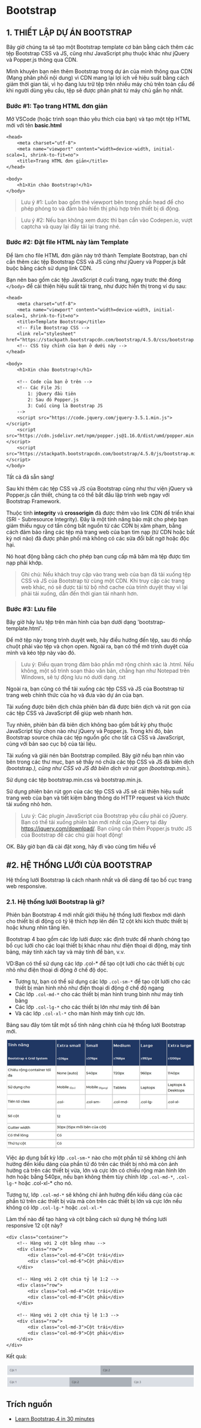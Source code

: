 # Bootstrap
## 1. THIẾT LẬP DỰ ÁN BOOTSTRAP
Bây giờ chúng ta sẽ tạo một Bootstrap template cơ bản bằng cách thêm các tệp Bootstrap CSS và JS, cũng như JavaScript phụ thuộc khác như jQuery và Popper.js thông qua CDN.


Mình khuyên bạn nên thêm Bootstrap trong dự án của mình thông qua CDN (Mạng phân phối nội dung) vì CDN mang lại lợi ích về hiệu suất bằng cách giảm thời gian tải, vì họ đang lưu trữ tệp trên nhiều máy chủ trên toàn cầu để khi người dùng yêu cầu, tệp sẽ được phân phát từ máy chủ gần họ nhất.


### Bước #1: Tạo trang HTML đơn giản

Mở VSCode (hoặc trình soạn thảo yêu thích của bạn) và tạo một tệp HTML mới với tên **basic.html**
```
<head>
    <meta charset="utf-8">
    <meta name="viewport" content="width=device-width, initial-scale=1, shrink-to-fit=no">
    <title>Trang HTML đơn giản</title>
</head>

<body>
    <h1>Xin chào Bootstrap!</h1>
</body>
```
> Lưu ý #1: Luôn bao gồm thẻ <meta> viewport bên trong phần head để cho phép phóng to và đảm bảo hiển thị phù hợp trên thiết bị di động.

> Lưu ý #2: Nếu bạn không xem được thì bạn cần vào Codepen.io, vượt captcha và quay lại đây tải lại trang nhé.

### Bước #2: Đặt file HTML này làm Template

Để làm cho file HTML đơn giản này trở thành Template Bootstrap, bạn chỉ cần thêm các tệp Bootstrap CSS và JS cũng như jQuery và Popper.js bắt buộc bằng cách sử dụng link CDN.

Bạn nên bao gồm các tệp JavaScript ở cuối trang, ngay trước thẻ đóng `</body>` để cải thiện hiệu suất tải trang, như được hiển thị trong ví dụ sau:
```
<head>
    <meta charset="utf-8">
    <meta name="viewport" content="width=device-width, initial-scale=1, shrink-to-fit=no">
    <title>Template Bootstrap</title>
    <!-- File Bootstrap CSS -->
    <link rel="stylesheet" href="https://stackpath.bootstrapcdn.com/bootstrap/4.5.0/css/bootstrap.min.css">
    <!-- CSS tùy chỉnh của bạn ở dưới này -->
</head>

<body>
    <h1>Xin chào Bootstrap!</h1>

    <!-- Code của bạn ở trên -->
    <!-- Các File JS:
        1: jQuery đầu tiên
        2: Sau đó Popper.js
        3: Cuối cùng là Bootstrap JS
    -->
    <script src="https://code.jquery.com/jquery-3.5.1.min.js"></script>
    <script src="https://cdn.jsdelivr.net/npm/popper.js@1.16.0/dist/umd/popper.min.js"></script>
    <script src="https://stackpath.bootstrapcdn.com/bootstrap/4.5.0/js/bootstrap.min.js"></script>
</body>
```
Tất cả đã sẵn sàng!

Sau khi thêm các tệp CSS và JS của Bootstrap cũng như thư viện jQuery và Popper.js cần thiết, chúng ta có thể bắt đầu lập trình web ngay với Bootstrap Framework.

Thuộc tính **integrity** và **crossorigin** đã được thêm vào link CDN để triển khai (SRI - Subresource Integrity). Đây là một tính năng bảo mật cho phép bạn giảm thiểu nguy cơ tấn công bắt nguồn từ các CDN bị xâm phạm, bằng cách đảm bảo rằng các tệp mà trang web của bạn tìm nạp (từ CDN hoặc bất kỳ nơi nào) đã được phân phối mà không có các sửa đổi bất ngờ hoặc độc hại.

Nó hoạt động bằng cách cho phép bạn cung cấp mã băm mà tệp được tìm nạp phải khớp.

> Ghi chú: Nếu khách truy cập vào trang web của bạn đã tải xuống tệp CSS và JS của Bootstrap từ cùng một CDN. Khi truy cập các trang web khác, nó sẽ được tải từ bộ nhớ cache của trình duyệt thay vì lại phải tải xuống, dẫn đến thời gian tải nhanh hơn.

### Bước #3: Lưu file

Bây giờ hãy lưu tệp trên màn hình của bạn dưới dạng 'bootstrap-template.html'.


Để mở tệp này trong trình duyệt web, hãy điều hướng đến tệp, sau đó nhấp chuột phải vào tệp và chọn open. Ngoài ra, bạn có thể mở trình duyệt của mình và kéo tệp này vào đó.


> Lưu ý: Điều quan trọng đảm bảo phần mở rộng chính xác là .html. Nếu không, một số trình soạn thảo văn bản, chẳng hạn như Notepad trên Windows, sẽ tự động lưu nó dưới dạng .txt



Ngoài ra, bạn cũng có thể tải xuống các tệp CSS và JS của Bootstrap từ trang web chính thức của họ và đưa vào dự án của bạn.

Tải xuống được biên dịch chứa phiên bản đã được biên dịch và rút gọn của các tệp CSS và JavaScript để giúp web nhanh hơn.


Tuy nhiên, phiên bản đã biên dịch không bao gồm bất kỳ phụ thuộc JavaScript tùy chọn nào như jQuery và Popper.js. Trong khi đó, bản Bootstrap source chứa các tệp nguồn gốc cho tất cả CSS và JavaScript, cùng với bản sao cục bộ của tài liệu.


Tải xuống và giải nén bản Bootstrap compiled. Bây giờ nếu bạn nhìn vào bên trong các thư mục, bạn sẽ thấy nó chứa các tệp CSS và JS đã biên dịch (bootstrap.*), cũng như CSS và JS đã biên dịch và rút gọn (bootstrap.min.*).


Sử dụng các tệp bootstrap.min.css và bootstrap.min.js.


Sử dụng phiên bản rút gọn của các tệp CSS và JS sẽ cải thiện hiệu suất trang web của bạn và tiết kiệm băng thông do HTTP request và kích thước tải xuống nhỏ hơn.


> Lưu ý: Các plugin JavaScript của Bootstrap yêu cầu phải có jQuery. Bạn có thể tải xuống phiên bản mới nhất của jQuery tại đây https://jquery.com/download/. Bạn cũng cần thêm Popper.js trước JS của Bootstrap để các chú giải hoạt động!


OK. Bây giờ bạn đã cài đặt xong, hãy đi vào cùng tìm hiểu về
## #2. HỆ THỐNG LƯỚI CỦA BOOTSTRAP
Hệ thống lưới Bootstrap là cách nhanh nhất và dễ dàng để tạo bố cục trang web responsive.
### 2.1. Hệ thống lưới Bootstrap là gì?
Phiên bản Bootstrap 4 mới nhất giới thiệu hệ thống lưới flexbox mới dành cho thiết bị di động có tỷ lệ thích hợp lên đến 12 cột khi kích thước thiết bị hoặc khung nhìn tăng lên.

Bootstrap 4 bao gồm các lớp lưới được xác định trước để nhanh chóng tạo bố cục lưới cho các loại thiết bị khác nhau như điện thoại di động, máy tính bảng, máy tính xách tay và máy tính để bàn, v.v.

VD:Bạn có thể sử dụng các lớp .col-* để tạo cột lưới cho các thiết bị cực nhỏ như điện thoại di động ở chế độ dọc.
* Tương tự, bạn có thể sử dụng các lớp `.col-sm-*` để tạo cột lưới cho các thiết bị màn hình nhỏ như điện thoại di động ở chế độ ngang
* Các lớp `.col-md-*` cho các thiết bị màn hình trung bình như máy tính bảng
* Các lớp `.col-lg-*` cho các thiết bị lớn như máy tính để bàn
* Và các lớp `.col-xl-*` cho màn hình máy tính cực lớn.

Bảng sau đây tóm tắt một số tính năng chính của hệ thống lưới Bootstrap mới.
<p align="center">
    <img alt="Ảnh content" src="./images/tinh-nang-cua-bootstrap.jpg" />
</p>

Việc áp dụng bất kỳ lớp `.col-sm-*` nào cho một phần tử sẽ không chỉ ảnh hưởng đến kiểu dáng của phần tử đó trên các thiết bị nhỏ mà còn ảnh hưởng cả trên các thiết bị vừa, lớn và cực lớn có chiều rộng màn hình lớn hơn hoặc bằng 540px, nếu bạn không thêm tùy chỉnh lớp `.col-md-*`, `.col-lg-*` hoặc .col-xl-* cho nó.


Tương tự, lớp `.col-md-*` sẽ không chỉ ảnh hưởng đến kiểu dáng của các phần tử trên các thiết bị vừa mà còn trên các thiết bị lớn và cực lớn nếu không có lớp `.col-lg-*` hoặc .`col-xl-*`

Làm thế nào để tạo hàng và cột bằng cách sử dụng hệ thống lưới responsive 12 cột này?
```
<div class="container">
    <!-- Hàng với 2 cột bằng nhau -->
    <div class="row">
        <div class="col-md-6">Cột trái</div>
        <div class="col-md-6">Cột phải</div>
    </div>

    <!-- Hàng với 2 cột chia tỷ lệ 1:2 -->
    <div class="row">
        <div class="col-md-4">Cột trái</div>
        <div class="col-md-8">Cột phải</div>
    </div>

    <!-- Hàng với 2 cột chia tỷ lệ 1:3 -->
    <div class="row">
        <div class="col-md-3">Cột trái</div>
        <div class="col-md-9">Cột phải</div>
    </div>
</div>

```
Kết quả:
<p align="center">
    <img alt="Ảnh content" src="./images/Minh-hoa-cach-tao-3-cot-trong-bootstrap.png" />
</p>


## Trích nguồn
* [Learn Bootstrap 4 in 30 minutes](https://www.freecodecamp.org/news/learn-bootstrap-4-in-30-minute-by-building-a-landing-page-website-guide-for-beginners-f64e03833f33/)
